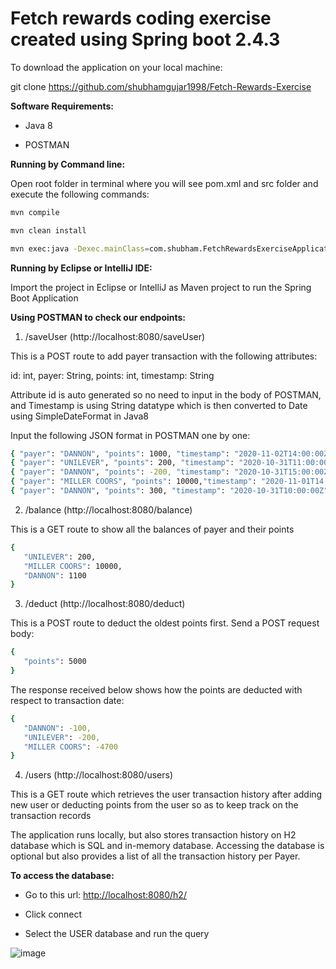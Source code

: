 # Fetch rewards coding exercise created using Spring boot 2.4.3

To download the application on your local machine:

git clone https://github.com/shubhamgujar1998/Fetch-Rewards-Exercise

**Software Requirements:**

-   Java 8

-   POSTMAN

**Running by Command line:**

Open root folder in terminal where you will see pom.xml and src folder
and execute the following commands:
```sh
mvn compile

mvn clean install

mvn exec:java -Dexec.mainClass=com.shubham.FetchRewardsExerciseApplication
```
**Running by Eclipse or IntelliJ IDE:**

Import the project in Eclipse or IntelliJ as Maven project to run the
Spring Boot Application

**Using POSTMAN to check our endpoints:**

1.  /saveUser (http://localhost:8080/saveUser)

This is a POST route to add payer transaction with the following
attributes:

id: int, payer: String, points: int, timestamp: String

Attribute id is auto generated so no need to input in the body of
POSTMAN, and Timestamp is using String datatype which is then
converted to Date using SimpleDateFormat in Java8

Input the following JSON format in POSTMAN one by one:

```sh
{ "payer": "DANNON", "points": 1000, "timestamp": "2020-11-02T14:00:00Z" }
{ "payer": "UNILEVER", "points": 200, "timestamp": "2020-10-31T11:00:00Z" }
{ "payer": "DANNON", "points": -200, "timestamp": "2020-10-31T15:00:00Z" }
{ "payer": "MILLER COORS", "points": 10000,"timestamp": "2020-11-01T14:00:00Z"}
{ "payer": "DANNON", "points": 300, "timestamp": "2020-10-31T10:00:00Z" }
```


2.  /balance (http://localhost:8080/balance)

This is a GET route to show all the balances of payer and their points

```sh
{ 
   "UNILEVER": 200,
   "MILLER COORS": 10000,
   "DANNON": 1100
}
```


3.  /deduct (http://localhost:8080/deduct)

This is a POST route to deduct the oldest points first. Send a POST
request body:
```sh
{
   "points": 5000
}

```
The response received below shows how the points are deducted with
respect to transaction date:

```sh
{
   "DANNON": -100,
   "UNILEVER": -200,
   "MILLER COORS": -4700
}

```



4.  /users (http://localhost:8080/users)

This is a GET route which retrieves the user transaction history after
adding new user or deducting points from the user so as to keep track on
the transaction records

The application runs locally, but also stores transaction history on H2
database which is SQL and in-memory database. Accessing the database is
optional but also provides a list of all the transaction history per
Payer.


**To access the database:**

-   Go to this url: <http://localhost:8080/h2/>

-   Click connect

-   Select the USER database and run the query

![image](https://user-images.githubusercontent.com/43499410/109846125-7ee39900-7c13-11eb-962e-ed46bda43c6f.png)

